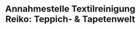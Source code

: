 ---
title: "Annahmestelle Textilreinigung Reiko: Teppich- & Tapetenwelt"
url: /rastow/annahmestelle-textilreinigung-reiko-teppich-und-tapetenwelt/
shop: Wäscherei
---